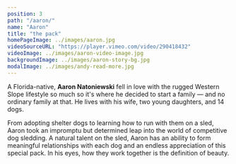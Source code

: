 ```yaml
---
position: 3
path: "/aaron/"
name: "Aaron"
title: "the pack"
homePageImage: ../images/aaron.jpg
videoSourceURL: "https://player.vimeo.com/video/290418432"
videoImage: ../images/aaron-video-image.jpg
backgroundImage: ../images/aaron-story-bg.jpg
modalImage: ../images/andy-read-more.jpg
---
```

A Florida-native, **Aaron Natoniewski** fell in love with the rugged Western Slope lifestyle so much so it's where he decided to start a family — and no ordinary family at that. He lives with his wife, two young daughters, and 14 dogs.<!-- endexcerpt -->
    
From adopting shelter dogs to learning how to run with them on a sled, Aaron took an impromptu but determined leap into the world of competitive dog sledding. A natural talent on the sled, Aaron has an ability to form meaningful relationships with each dog and an endless appreciation of this special pack. In his eyes, how they work together is the definition of beauty.
